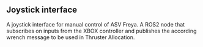 ## Joystick interface
A joystick interface for manual control of ASV Freya. A ROS2 node that subscribes on inputs from the XBOX controller and publishes the according wrench message to be used in Thruster Allocation.
